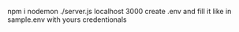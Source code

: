 npm i
nodemon ./server.js localhost 3000
create .env and fill it like in sample.env with yours credentionals
